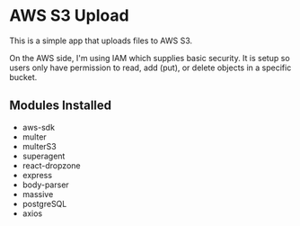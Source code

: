 # AWS S3 Upload

This is a simple app that uploads files to AWS S3.

On the AWS side, I'm using IAM which supplies basic security. It is setup so users only have permission to read, add (put), or delete objects in a specific bucket.

## Modules Installed

* aws-sdk
* multer
* multerS3
* superagent
* react-dropzone
* express
* body-parser
* massive
* postgreSQL
* axios


